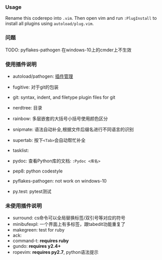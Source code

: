 ### Usage

Rename this coderepo into `.vim`.
Then open vim and run `:PlugInstall` to install all plugins using `autoload/plug.vim`.

### 问题

TODO: pyflakes-pathogen 在windows-10上的cmder上不生效

### 使用插件说明

* autoload/pathogen: [插件管理](https://github.com/tpope/vim-pathogen)

* fugitive: 对于git的包装
* git: syntax, indent, and filetype plugin files for git
* nerdtree: 目录
* rainbow: 多层嵌套的大括号小括号使用颜色区分
* snipmate: 语法自动补全,根据文件后缀名进行不同语言的识别
* supertab: 按下`<Tab>`会自动帮忙补全
* tasklist: 

* pydoc: 查看Python库的文档: `:Pydoc <库名>`
* pep8: python codestyle
* pyflakes-pathogen: not work on windows-10
* py.test: pytest测试

### 未使用插件说明

* surround: cs命令可以全局替换标签/双引号等对应的符号
* minibufexpl: 一个界面上有多标签，跟tabedit功能重复了
* makegreen: test for ruby
* ack:
* command-t: **requires ruby**
* gundo: **requires y2.4+**
* ropevim: **requires py2.7**, python语法提示
